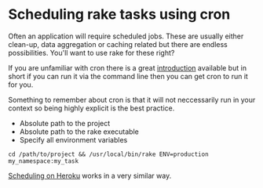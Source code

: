 # Scheduling rake tasks using cron

Often an application will require scheduled jobs. These are usually either clean-up, data aggregation or caching related but there are endless possibilities. You'll want to use rake for these right?

If you are unfamiliar with cron there is a great [introduction](http://www.unixgeeks.org/security/newbie/unix/cron-1.html) available but in short if you can run it via the command line then you can get cron to run it for you.

Something to remember about cron is that it will not neccessarily run in your context so being highly explicit is the best practice.
 * Absolute path to the project
 * Absolute path to the rake executable
 * Specify all environment variables
```
cd /path/to/project && /usr/local/bin/rake ENV=production my_namespace:my_task
```

[Scheduling on Heroku](https://devcenter.heroku.com/articles/scheduler) works in a very similar way.
